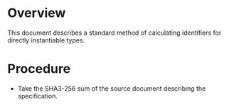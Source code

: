 # Overview
This document describes a standard method of calculating identifiers for directly instantiable types.

# Procedure
- Take the SHA3-256 sum of the source document describing the specification.